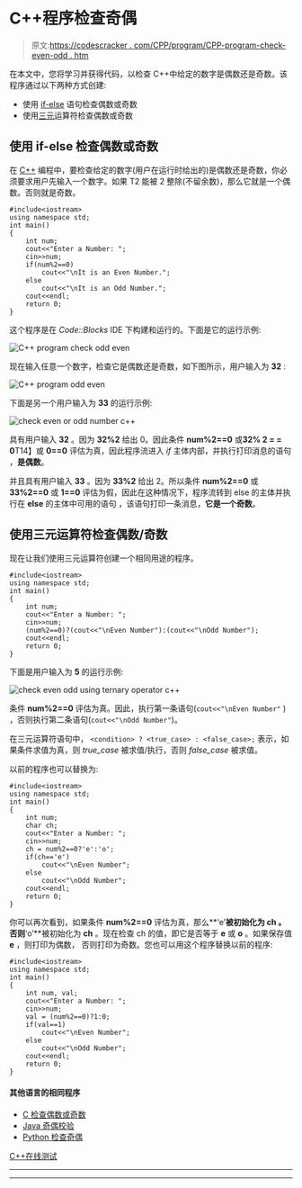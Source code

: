 # C++程序检查奇偶

> 原文:[https://codescracker . com/CPP/program/CPP-program-check-even-odd . htm](https://codescracker.com/cpp/program/cpp-program-check-even-odd.htm)

在本文中，您将学习并获得代码，以检查 C++中给定的数字是偶数还是奇数。该程序通过以下两种方式创建:

*   使用 <u>if-else</u> 语句检查偶数或奇数
*   使用<u>三元</u>运算符检查偶数或奇数

## 使用 if-else 检查偶数或奇数

在 [C++](/cpp/index.htm) 编程中，要检查给定的数字(用户在运行时给出的)是偶数还是奇数，你必须要求用户先输入一个数字。如果 T2 能被 2 整除(不留余数)，那么它就是一个偶数。否则就是奇数。

```
#include<iostream>
using namespace std;
int main()
{
    int num;
    cout<<"Enter a Number: ";
    cin>>num;
    if(num%2==0)
        cout<<"\nIt is an Even Number.";
    else
        cout<<"\nIt is an Odd Number.";
    cout<<endl;
    return 0;
}
```

这个程序是在 *Code::Blocks* IDE 下构建和运行的。下面是它的运行示例:

![C++ program check odd even](../Images/da30ea2102b93a98b233c773ccdd071c.png)

现在输入任意一个数字，检查它是偶数还是奇数，如下图所示，用户输入为 **32** :

![C++ program odd even](../Images/ba2bed84e0218c8e96e34cbb63848db6.png)

下面是另一个用户输入为 **33** 的运行示例:

![check even or odd number c++](../Images/65021b907747e80093b845657c84d507.png)

具有用户输入 **32** 。因为 **32%2** 给出 0。因此条件 **num%2==0** 或**32% 2 = = 0**T14】或 **0==0** 评估为真，因此程序流进入 *if* 主体内部，并执行打印消息的语句 ，**是偶数**。

并且具有用户输入 **33** 。因为 **33%2** 给出 2。所以条件 **num%2==0** 或 **33%2==0** 或 **1==0** 评估为假，因此在这种情况下，程序流转到 else 的主体并执行在 **else** 的主体中可用的语句 ，该语句打印一条消息，**它是一个奇数**。

## 使用三元运算符检查偶数/奇数

现在让我们使用三元运算符创建一个相同用途的程序。

```
#include<iostream>
using namespace std;
int main()
{
    int num;
    cout<<"Enter a Number: ";
    cin>>num;
    (num%2==0)?(cout<<"\nEven Number"):(cout<<"\nOdd Number");
    cout<<endl;
    return 0;
}
```

下面是用户输入为 **5** 的运行示例:

![check even odd using ternary operator c++](../Images/b15ea2b9a04620e2184627fa603cd2b6.png)

条件 **num%2==0** 评估为真。因此，执行第一条语句(`cout<<"\nEven Number"` ) ，否则执行第二条语句(`cout<<"\nOdd Number"`)。

在三元运算符语句中，
`<condition> ? <true_case> : <false_case>;`
表示，如果条件求值为真，则 *true_case* 被求值/执行，否则 *false_case* 被求值。

以前的程序也可以替换为:

```
#include<iostream>
using namespace std;
int main()
{
    int num;
    char ch;
    cout<<"Enter a Number: ";
    cin>>num;
    ch = num%2==0?'e':'o';
    if(ch=='e')
        cout<<"\nEven Number";
    else
        cout<<"\nOdd Number";
    cout<<endl;
    return 0;
}
```

你可以再次看到，如果条件 **num%2==0** 评估为真，那么**‘e’**被初始化为 **ch** 。否则**‘o’**被初始化为 **ch** 。现在检查 ch 的值，即它是否等于 **e** 或 **o** 。如果保存值 **e** ，则打印为偶数， 否则打印为奇数。您也可以用这个程序替换以前的程序:

```
#include<iostream>
using namespace std;
int main()
{
    int num, val;
    cout<<"Enter a Number: ";
    cin>>num;
    val = (num%2==0)?1:0;
    if(val==1)
        cout<<"\nEven Number";
    else
        cout<<"\nOdd Number";
    cout<<endl;
    return 0;
}
```

#### 其他语言的相同程序

*   [C 检查偶数或奇数](/c/program/c-program-check-even-odd.htm)
*   [Java 奇偶校验](/java/program/java-program-check-even-odd.htm)
*   [Python 检查奇偶](/python/program/python-program-check-even-odd.htm)

[C++在线测试](/exam/showtest.php?subid=3)

* * *

* * *